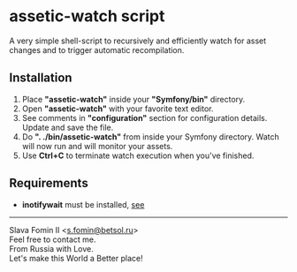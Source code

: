 assetic-watch script
====================

A very simple shell-script to recursively and efficiently watch for asset changes and to trigger automatic recompilation.

Installation
------------

1. Place **"assetic-watch"** inside your **"Symfony/bin"** directory.
2. Open **"assetic-watch"** with your favorite text editor.
3. See comments in **"configuration"** section for configuration details. Update and save the file.
4. Do **". ./bin/assetic-watch"** from inside your Symfony directory. Watch will now run and will monitor your assets.
5. Use **Ctrl+C** to terminate watch execution when you've finished.

Requirements
------------

* **inotifywait** must be installed, [see](https://google.com/?q=install+inotifywait "Google it!")

---
Slava Fomin II <<s.fomin@betsol.ru>>  
Feel free to contact me.  
From Russia with Love.  
Let's make this World a Better place!